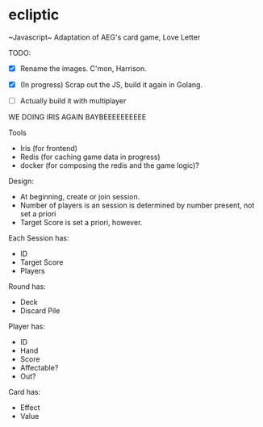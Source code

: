 # ecliptic
~Javascript~ Adaptation of AEG's card game, Love Letter

TODO: 
- [x] Rename the images.  C'mon, Harrison.
- [x] (In progress) Scrap out the JS, build it again in Golang.
- [ ] Actually build it with multiplayer


WE DOING IRIS AGAIN BAYBEEEEEEEEEE

Tools
- Iris (for frontend)
- Redis (for caching game data in progress)
- docker (for composing the redis and the game logic)? 


Design:

- At beginning, create or join session.
- Number of players is an session is determined by number present, not set a priori
- Target Score is set a priori, however.

Each Session has:
- ID
- Target Score
- Players

Round has:
- Deck
- Discard Pile

Player has:
- ID
- Hand
- Score
- Affectable?
- Out?

Card has:
- Effect
- Value